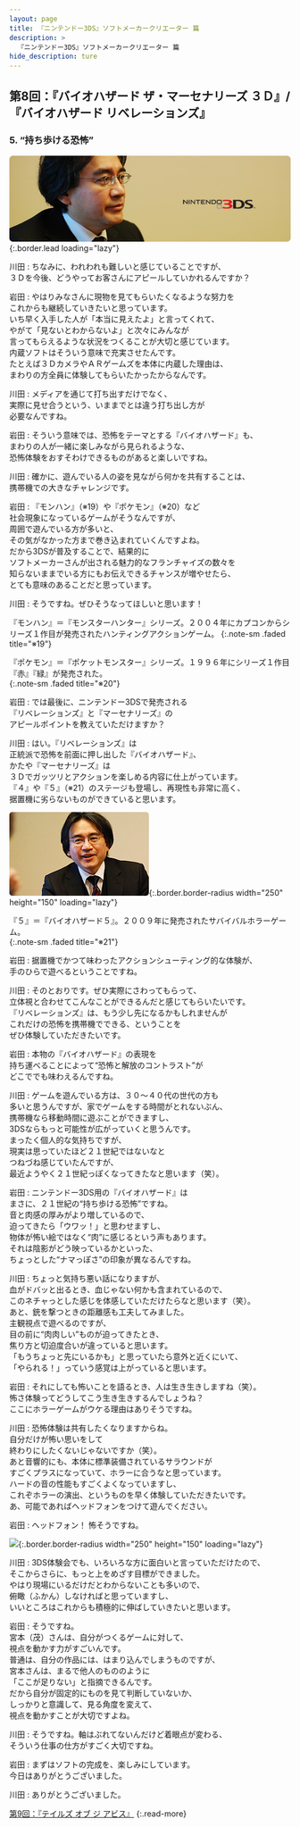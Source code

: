 ```yaml
---
layout: page
title: 『ニンテンドー3DS』ソフトメーカークリエーター 篇
description: >
  『ニンテンドー3DS』ソフトメーカークリエーター 篇
hide_description: ture
---
```


## 第8回：『バイオハザード ザ・マーセナリーズ ３Ｄ』/『バイオハザード リベレーションズ』

### 5. “持ち歩ける恐怖”

![](/interviews/jp/3ds/creators/vol1/img/mainvisual5.jpg){:.border.lead loading="lazy"}

川田
: ちなみに、われわれも難しいと感じていることですが、<br>３Ｄを今後、どうやってお客さんにアピールしていかれるんですか？

岩田
: やはりみなさんに現物を見てもらいたくなるような努力を<br>これからも継続していきたいと思っています。<br>いち早く入手した人が「本当に見えたよ」と言ってくれて、<br>やがて「見ないとわからないよ」と次々にみんなが<br>言ってもらえるような状況をつくることが大切と感じています。<br>内蔵ソフトはそういう意味で充実させたんです。<br>たとえば３ＤカメラやＡＲゲームズを本体に内蔵した理由は、<br>まわりの方全員に体験してもらいたかったからなんです。

川田
: メディアを通じて打ち出すだけでなく、<br>実際に見せ合うという、いままでとは違う打ち出し方が<br>必要なんですね。

岩田
: そういう意味では、恐怖をテーマとする『バイオハザード』も、<br>まわりの人が一緒に楽しみながら見られるような、<br>恐怖体験をおすそわけできるものがあると楽しいですね。

川田
: 確かに、遊んでいる人の姿を見ながら何かを共有することは、<br>携帯機での大きなチャレンジです。

岩田
: 『モンハン』（※19）や『ポケモン』（※20）など<br>社会現象になっているゲームがそうなんですが、<br>周囲で遊んでいる方が多いと、<br>その気がなかった方まで巻き込まれていくんですよね。<br>だから3DSが普及することで、結果的に<br>ソフトメーカーさんが出される魅力的なフランチャイズの数々を<br>知らないままでいる方にもお伝えできるチャンスが増やせたら、<br>とても意味のあることだと思っています。

川田
: そうですね。ぜひそうなってほしいと思います！

『モンハン』＝『モンスターハンター』シリーズ。２００４年にカプコンからシリーズ１作目が発売されたハンティングアクションゲーム。
{:.note-sm .faded title="※19"}

『ポケモン』＝『ポケットモンスター』シリーズ。１９９６年にシリーズ１作目『赤』『緑』が発売された。                        
{:.note-sm .faded title="※20"}

岩田
: では最後に、ニンテンドー3DSで発売される<br>『リベレーションズ』と『マーセナリーズ』の<br>アピールポイントを教えていただけますか？

川田
: はい。『リベレーションズ』は<br>正統派で恐怖を前面に押し出した『バイオハザード』、<br>かたや『マーセナリーズ』は<br>３Ｄでガッツリとアクションを楽しめる内容に仕上がっています。<br>『４』や『５』（※21）のステージも登場し、再現性も非常に高く、<br>据置機に劣らないものができていると思います。

![](/interviews/jp/3ds/creators/vol1/img/photo11.jpg){:.border.border-radius width="250" height="150" loading="lazy"}

『５』＝『バイオハザード５』。２００９年に発売されたサバイバルホラーゲーム。                        
{:.note-sm .faded title="※21"}

岩田
: 据置機でかつて味わったアクションシューティング的な体験が、<br>手のひらで遊べるということですね。

川田
: そのとおりです。ぜひ実際にさわってもらって、<br>立体視と合わせてこんなことができるんだと感じてもらいたいです。<br>『リベレーションズ』は、もう少し先になるかもしれませんが<br>これだけの恐怖を携帯機でできる、ということを<br>ぜひ体験していただきたいです。

岩田
: 本物の『バイオハザード』の表現を<br>持ち運べることによって“恐怖と解放のコントラスト”が<br>どこででも味わえるんですね。

川田
: ゲームを遊んでいる方は、３０～４０代の世代の方も<br>多いと思うんですが、家でゲームをする時間がとれないぶん、<br>携帯機なら移動時間に遊ぶことができますし、<br>3DSならもっと可能性が広がっていくと思うんです。<br>まったく個人的な気持ちですが、<br>現実は思っていたほど２１世紀ではないなと<br>つねづね感じていたんですが、<br>最近ようやく２１世紀っぽくなってきたなと思います（笑）。

岩田
: ニンテンドー3DS用の『バイオハザード』は<br>まさに、２１世紀の“持ち歩ける恐怖”ですね。<br>音と肉感の厚みがより増しているので、<br>迫ってきたら「ウワッ！」と思わせますし、<br>物体が怖い絵ではなく“肉”に感じるという声もあります。<br>それは陰影がどう映っているかといった、<br>ちょっとした“ナマっぽさ”の印象が異なるんですね。

川田
: ちょっと気持ち悪い話になりますが、<br>血がドバッと出るとき、血じゃない何かも含まれているので、<br>このネチャっとした感じを体感していただけたらなと思います（笑）。<br>あと、銃を撃つときの距離感も工夫してみました。<br>主観視点で遊べるのですが、<br>目の前に“肉肉しい”ものが迫ってきたとき、<br>焦り方と切迫度合いが違っていると思います。<br>「もうちょっと先にいるかも」と思っていたら意外と近くにいて、<br>「やられる！」っていう感覚は上がっていると思います。

岩田
: それにしても怖いことを語るとき、人は生き生きしますね（笑）。<br>怖さ体験ってどうしてこう生き生きするんでしょうね？<br>ここにホラーゲームがウケる理由はありそうですね。

川田
: 恐怖体験は共有したくなりますからね。<br>自分だけが怖い思いをして<br>終わりにしたくないじゃないですか（笑）。<br>あと音響的にも、本体に標準装備されているサラウンドが<br>すごくプラスになっていて、ホラーに合うなと思っています。<br>ハードの音の性能もすごくよくなっていますし、<br>これぞホラーの演出、というものを早く体験していただきたいです。<br>あ、可能であればヘッドフォンをつけて遊んでください。

岩田
: ヘッドフォン！ 怖そうですね。

![](/interviews/jp/3ds/creators/vol1/img/photo12.jpg){:.border.border-radius width="250" height="150" loading="lazy"}

川田
: 3DS体験会でも、いろいろな方に面白いと言っていただけたので、<br>そこからさらに、もっと上をめざす目標ができました。<br>やはり現場にいるだけだとわからないことも多いので、<br>俯瞰（ふかん）しなければと思っていますし、<br>いいところはこれからも積極的に伸ばしていきたいと思います。

岩田
: そうですね。<br>宮本（茂）さんは、自分がつくるゲームに対して、<br>視点を動かす力がすごいんです。<br>普通は、自分の作品には、はまり込んでしまうものですが、<br>宮本さんは、まるで他人のもののように<br>「ここが足りない」と指摘できるんです。<br>だから自分が固定的にものを見て判断していないか、<br>しっかりと意識して、見る角度を変えて、<br>視点を動かすことが大切ですよね。

川田
: そうですね。軸はぶれてないんだけど着眼点が変わる、<br>そういう仕事の仕方がすごく大切ですね。

岩田
: まずはソフトの完成を、楽しみにしています。<br>今日はありがとうございました。

川田
: ありがとうございました。

[第9回：『テイルズ オブ ジ アビス』](1.md)
{:.read-more}

